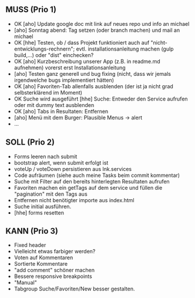 ## MUSS (Prio 1) ##
* OK [aho] Update google doc mit link auf neues repo und info an michael
* [aho] Sonntag abend: Tag setzen (oder branch machen) und mail an michael
* OK [hhe] Testen, ob / dass Projekt funktioniert auch auf "nicht-entwicklungs-rechnern"; evtl. installationsanleitung machen (gulp build,...) oder "dist" einchecken?
* OK [aho] Kurzbeschreibung unserer App (z.B. in readme.md aufnehmen) vorerst erst Installationsanleitung
* [aho] Testen ganz generell und bug fixing (nicht, dass wir jemals irgendwelche bugs implementiert hätten)
* OK [aho] Favoriten-Tab allenfalls ausblenden (der ist ja nicht grad selbsterklärend im Moment)
* OK Suche wird ausgeführt [hhe] Suche: Entweder den Service aufrufen oder mit dummy text ausblenden
* OK [aho] Tabs in Resultaten: Entfernen
* [aho] Menü mit dem Burger: Plausible Menus -> alert
* ...


## SOLL (Prio 2) ##
* Forms leeren nach submit
* bootstrap alert, wenn submit erfolgt ist
* voteUp / voteDown persistieren aus lnk.services
* Code aufräumen (siehe auch meine Tasks beim commit kommentar)
* Suche mit Filter auf den bereits hinterlegten Resultaten aufrufen
* Favoriten machen ein getTags auf dem service und füllen die "pagination" mit den Tags aus
* Entfernen nicht benötigter importe aus index.html
* Suche initial ausführen.
* [hhe] forms resetten


## KANN (Prio 3) ##
* Fixed header
* Vielleicht etwas farbiger werden?
* Voten auf Kommentaren
* Sortierte Kommentare
* "add comment" schöner machen
* Bessere responsive breakpoints
* "Manual"
* Tabgroup Suche/Favoriten/New besser gestalten.
